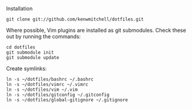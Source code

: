 Installation

    git clone git://github.com/kenwmitchell/dotfiles.git

Where possible, Vim plugins are installed as git submodules. Check these out by
running the commands:

    cd dotfiles
    git submodule init
    git submodule update

Create symlinks:

    ln -s ~/dotfiles/bashrc ~/.bashrc
    ln -s ~/dotfiles/vimrc ~/.vimrc
    ln -s ~/dotfiles/vim ~/.vim
    ln -s ~/dotfiles/gitconfig ~/.gitconfig
    ln -s ~/dotfiles/global-gitignore ~/.gitignore
